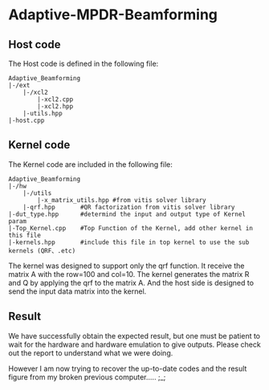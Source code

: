 # Adaptive-MPDR-Beamforming

## Host code
The Host code is defined in the following file:
```
Adaptive_Beamforming
|-/ext
    |-/xcl2
        |-xcl2.cpp
        |-xcl2.hpp
    |-utils.hpp
|-host.cpp
```

## Kernel code
The Kernel code are included in the following file:
```
Adaptive_Beamforming
|-/hw
    |-/utils
        |-x_matrix_utils.hpp #from vitis solver library
    |-qrf.hpp       #QR factorization from vitis solver library
|-dut_type.hpp      #determind the input and output type of Kernel param
|-Top_Kernel.cpp    #Top Function of the Kernel, add other kernel in this file
|-kernels.hpp       #include this file in top kernel to use the sub kernels (QRF、.etc) 

```
The kernel was designed to support only the qrf function. It receive the matrix A with the row=100 and col=10. The kernel generates the matrix R and Q by applying the qrf to the matrix A.
And the host side is designed to send the input data matrix into the kernel.


## Result
We have successfully obtain the expected result, but one must be patient to wait for the hardware and hardware emulation to give outputs.
Please check out the report to understand what we were doing.

However I am now trying to recover the up-to-date codes and the result figure from my broken previous computer..... ;_;



